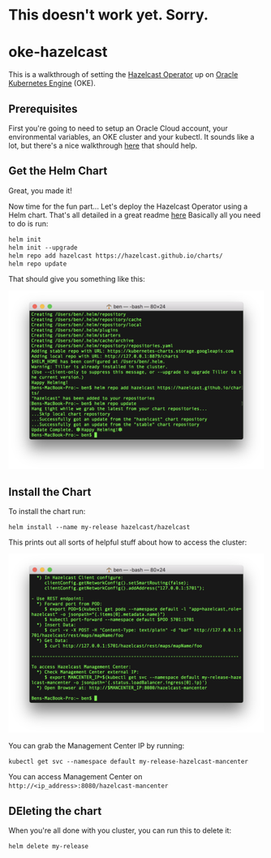 # This doesn't work yet.  Sorry.

# oke-hazelcast
This is a walkthrough of setting the [Hazelcast Operator](https://github.com/hazelcast/charts) up on [Oracle Kubernetes Engine](https://cloud.oracle.com/containers/kubernetes-engine) (OKE).

## Prerequisites
First you're going to need to setup an Oracle Cloud account, your environmental variables, an OKE cluster and your kubectl.  It sounds like a lot, but there's a nice walkthrough [here](https://github.com/cloud-partners/oke-how-to) that should help.

## Get the Helm Chart
Great, you made it!

Now time for the fun part...  Let's deploy the Hazelcast Operator using a Helm chart.  That's all detailed in a great readme [here](https://github.com/hazelcast/charts) Basically all you need to do is run:

    helm init
    helm init --upgrade
    helm repo add hazelcast https://hazelcast.github.io/charts/
    helm repo update

That should give you something like this:

![](./images/01%20-%20helm%20repo.png)

## Install the Chart
To install the chart run:

    helm install --name my-release hazelcast/hazelcast

This prints out all sorts of helpful stuff about how to access the cluster:

![](./images/02%20-%20helm%20install.png)

You can grab the Management Center IP by running:

    kubectl get svc --namespace default my-release-hazelcast-mancenter

You can access Management Center on `http://<ip_address>:8080/hazelcast-mancenter`

## DEleting the chart
When you're all done with you cluster, you can run this to delete it:

    helm delete my-release
